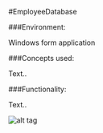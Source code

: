 #EmployeeDatabase

###Environment:

Windows form application

###Concepts used:

Text..

###Functionality:

Text..


![alt tag](https://raw.github.com/andrewjhinger/EmployeeDatabase2/master/empdatabaseform.JPG)
